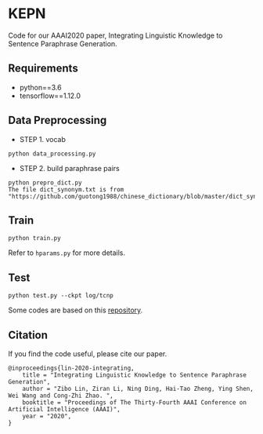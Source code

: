 # KEPN

Code for our AAAI2020 paper,
Integrating Linguistic Knowledge to Sentence Paraphrase Generation.

## Requirements
* python==3.6
* tensorflow==1.12.0

## Data Preprocessing
* STEP 1. vocab
```
python data_processing.py
```

* STEP 2. build paraphrase pairs
```
python prepro_dict.py
The file dict_synonym.txt is from "https://github.com/guotong1988/chinese_dictionary/blob/master/dict_synonym.txt"
```

## Train
```
python train.py
```
Refer to `hparams.py` for more details.

## Test
```
python test.py --ckpt log/tcnp
```
Some codes are based on this [repository](https://github.com/Kyubyong/transformer).

## Citation
If you find the code useful, please cite our paper.
```
@inproceedings{lin-2020-integrating,
    title = "Integrating Linguistic Knowledge to Sentence Paraphrase Generation",
    author = "Zibo Lin, Ziran Li, Ning Ding, Hai-Tao Zheng, Ying Shen, Wei Wang and Cong-Zhi Zhao. ",
    booktitle = "Proceedings of The Thirty-Fourth AAAI Conference on Artificial Intelligence (AAAI)",
    year = "2020",
}
```